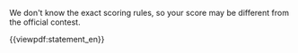 We don't know the exact scoring rules, so your score may be different from the official contest.

{{viewpdf:statement_en}}